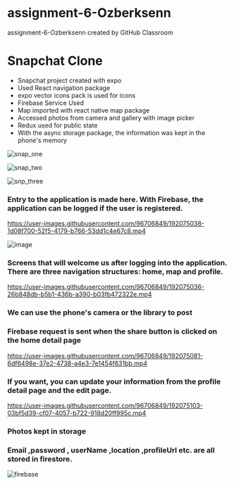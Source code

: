 # assignment-6-Ozberksenn
assignment-6-Ozberksenn created by GitHub Classroom

<h1>Snapchat Clone</h1>
<ul>
  <li>Snapchat project created with expo</li>
  <li>Used React navigation package</li>
  <li>expo vector icons pack is used for icons</li>
  <li>Firebase Service Used</li>
  <li>Map imported with react native map package</li>
  <li>Accessed photos from camera and gallery with image picker</li>
  <li>Redux used for public state</li>
  <li>
With the async storage package, the information was kept in the phone's memory</li>
</ul>

![snap_one](https://user-images.githubusercontent.com/96706849/192071650-3821f1c7-e6b7-4c8e-90a7-26476dc16f4c.png)

![snap_two](https://user-images.githubusercontent.com/96706849/192071651-28bb462a-a2c2-44eb-a002-54711c65089d.png)

![snp_three](https://user-images.githubusercontent.com/96706849/192087137-586455d4-38e0-4260-99f9-378cd2443d89.png)


<h3>Entry to the application is made here. With Firebase, the application can be logged if the user is registered.</h3>

https://user-images.githubusercontent.com/96706849/192075038-1d08f700-52f5-4179-b766-53dd1c4e67c8.mp4 

![image](https://user-images.githubusercontent.com/96706849/192075189-29fd9e7f-0857-487d-8d94-8c6d0042d420.png)

<h3>Screens that will welcome us after logging into the application. There are three navigation structures: home, map and profile.</h3>

https://user-images.githubusercontent.com/96706849/192075036-26b848db-b5b1-436b-a390-b03fb472322e.mp4

<h3>We can use the phone's camera or the library to post</h3>
<h3>Firebase request is sent when the share button is clicked on the home detail page</h3>

https://user-images.githubusercontent.com/96706849/192075081-6df6498e-37e2-4738-a4e3-7e1454f631bb.mp4

<h3>If you want, you can update your information from the profile detail page and the edit page.</h3>

https://user-images.githubusercontent.com/96706849/192075103-03bf5d39-cf07-4057-b722-918d20ff995c.mp4

<h3>Photos kept in storage</h3>
<h3>Email ,password , userName ,location ,profileUrl etc. are all stored in firestore.</h3>

![firebase](https://user-images.githubusercontent.com/96706849/192075647-2cfec4c9-f1bb-4a81-828f-2e0902dd7869.png)






